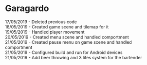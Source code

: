 # Garagardo

17/05/2019 - Deleted previous code</br>
18/05/2019 - Created game scene and tilemap for it</br>
19/05/2019 - Handled player movement</br>
20/05/2019 - Created menu scene and handled comportment</br>
21/05/2019 - Created pause menu on game scene and handled comportment</br>
21/05/2019 - Configured build and run for Android devices</br>
21/05/2019 - Add beer throwing and 3 lifes system for the bartender
